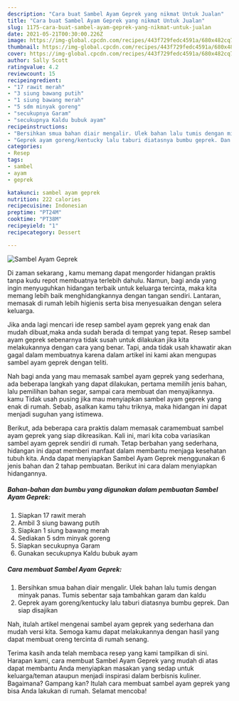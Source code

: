 ```yaml
---
description: "Cara buat Sambel Ayam Geprek yang nikmat Untuk Jualan"
title: "Cara buat Sambel Ayam Geprek yang nikmat Untuk Jualan"
slug: 1175-cara-buat-sambel-ayam-geprek-yang-nikmat-untuk-jualan
date: 2021-05-21T00:30:00.226Z
image: https://img-global.cpcdn.com/recipes/443f729fedc4591a/680x482cq70/sambel-ayam-geprek-foto-resep-utama.jpg
thumbnail: https://img-global.cpcdn.com/recipes/443f729fedc4591a/680x482cq70/sambel-ayam-geprek-foto-resep-utama.jpg
cover: https://img-global.cpcdn.com/recipes/443f729fedc4591a/680x482cq70/sambel-ayam-geprek-foto-resep-utama.jpg
author: Sally Scott
ratingvalue: 4.2
reviewcount: 15
recipeingredient:
- "17 rawit merah"
- "3 siung bawang putih"
- "1 siung bawang merah"
- "5 sdm minyak goreng"
- "secukupnya Garam"
- "secukupnya Kaldu bubuk ayam"
recipeinstructions:
- "Bersihkan smua bahan diair mengalir. Ulek bahan lalu tumis dengan minyak panas. Tumis sebentar saja tambahkan garam dan kaldu"
- "Geprek ayam goreng/kentucky lalu taburi diatasnya bumbu geprek. Dan siap disajikan"
categories:
- Resep
tags:
- sambel
- ayam
- geprek

katakunci: sambel ayam geprek 
nutrition: 222 calories
recipecuisine: Indonesian
preptime: "PT24M"
cooktime: "PT38M"
recipeyield: "1"
recipecategory: Dessert

---
```



![Sambel Ayam Geprek](https://img-global.cpcdn.com/recipes/443f729fedc4591a/680x482cq70/sambel-ayam-geprek-foto-resep-utama.jpg)

Di zaman  sekarang , kamu memang dapat mengorder hidangan praktis tanpa kudu repot membuatnya terlebih dahulu. Namun, bagi anda yang ingin menyuguhkan hidangan terbaik untuk keluarga tercinta, maka kita memang lebih baik menghidangkannya dengan tangan sendiri. Lantaran, memasak di rumah lebih higienis serta bisa menyesuaikan dengan selera keluarga.

Jika anda lagi mencari ide resep sambel ayam geprek yang enak dan mudah dibuat,maka anda sudah berada di tempat yang tepat. Resep sambel ayam geprek  sebenarnya tidak susah untuk dilakukan jika kita melakukannya dengan cara yang benar. Tapi, anda tidak usah khawatir akan gagal dalam membuatnya 
karena dalam artikel ini kami akan mengupas sambel ayam geprek dengan teliti.  



Nah bagi anda yang mau memasak sambel ayam geprek yang sederhana, ada beberapa langkah yang dapat dilakukan, pertama memilih jenis bahan, lalu pemilihan bahan segar, sampai cara membuat dan menyajikannya. kamu Tidak usah pusing jika mau menyiapkan sambel ayam geprek yang enak di rumah. Sebab, asalkan kamu  tahu triknya, maka hidangan ini dapat menjadi suguhan yang istimewa.

Berikut, ada beberapa cara praktis  dalam memasak caramembuat sambel ayam geprek yang siap dikreasikan. Kali ini, mari kita coba variasikan sambel ayam geprek sendiri di rumah. Tetap berbahan yang sederhana, hidangan ini dapat memberi manfaat dalam membantu menjaga kesehatan tubuh kita. Anda dapat menyiapkan Sambel Ayam Geprek menggunakan 6 jenis bahan dan 2 tahap pembuatan. Berikut ini cara dalam menyiapkan hidangannya.

<!--inarticleads1-->

##### Bahan-bahan dan bumbu yang digunakan dalam pembuatan Sambel Ayam Geprek:

1. Siapkan 17 rawit merah
1. Ambil 3 siung bawang putih
1. Siapkan 1 siung bawang merah
1. Sediakan 5 sdm minyak goreng
1. Siapkan secukupnya Garam
1. Gunakan secukupnya Kaldu bubuk ayam




<!--inarticleads2-->

##### Cara membuat Sambel Ayam Geprek:

1. Bersihkan smua bahan diair mengalir. Ulek bahan lalu tumis dengan minyak panas. Tumis sebentar saja tambahkan garam dan kaldu
1. Geprek ayam goreng/kentucky lalu taburi diatasnya bumbu geprek. Dan siap disajikan




Nah, itulah artikel mengenai  sambel ayam geprek  yang sederhana dan mudah versi kita. Semoga kamu dapat melakukannya dengan hasil yang dapat membuat oreng tercinta di rumah senang. 

Terima kasih anda telah membaca resep yang kami tampilkan di sini. Harapan kami, cara membuat  Sambel Ayam Geprek yang mudah di atas dapat membantu Anda menyiapkan masakan yang sedap untuk keluarga/teman ataupun menjadi inspirasi dalam berbisnis kuliner. Bagaimana? Gampang kan? Itulah cara membuat sambel ayam geprek yang bisa Anda lakukan di rumah. Selamat mencoba!

